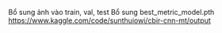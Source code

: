 Bổ sung ảnh vào train, val, test
Bổ sung best_metric_model.pth https://www.kaggle.com/code/sunthuiowi/cbir-cnn-mt/output
